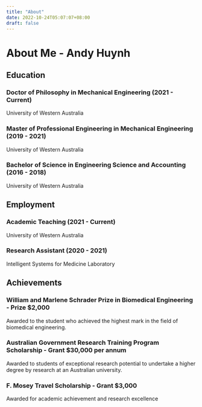 ```yaml
---
title: "About"
date: 2022-10-24T05:07:07+08:00
draft: false
---
```


# About Me - Andy Huynh

## Education

### Doctor of Philosophy in Mechanical Engineering (2021 - Current)  
University of Western Australia 

### Master of Professional Engineering in Mechanical Engineering (2019 - 2021)  
University of Western Australia

### Bachelor of Science in Engineering Science and Accounting (2016 - 2018)  
University of Western Australia 

## Employment

### Academic Teaching (2021 - Current)  
University of Western Australia

### Research Assistant (2020 - 2021)  
Intelligent Systems for Medicine Laboratory

## Achievements

### William and Marlene Schrader Prize in Biomedical Engineering - Prize $2,000
Awarded to the student who achieved the highest mark in the field of biomedical engineering.

### Australian Government Research Training Program Scholarship - Grant $30,000 per annum
Awarded to students of exceptional research potential to undertake a higher degree by research at an Australian university.

### F. Mosey Travel Scholarship - Grant $3,000
Awarded for academic achievement and research excellence